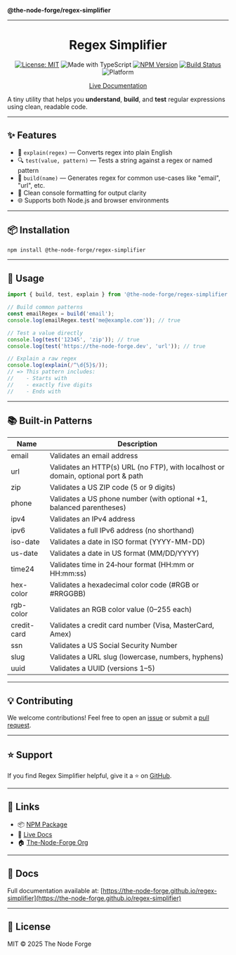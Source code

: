 **@the-node-forge/regex-simplifier**

***

<div align="center">

# Regex Simplifier

[![License: MIT](https://img.shields.io/badge/License-MIT-yellow.svg)](https://opensource.org/licenses/MIT)
![Made with TypeScript](https://img.shields.io/badge/Made%20with-TypeScript-007acc)
[![NPM Version](https://img.shields.io/npm/v/@the-node-forge/regex-simplifier)](https://www.npmjs.com/package/@the-node-forge/regex-simplifier)
[![Build Status](https://img.shields.io/github/actions/workflow/status/the-node-forge/regex-simplifier/ci.yaml?branch=main)](https://github.com/The-Node-Forge/regex-simplifier/actions)
![Platform](https://img.shields.io/badge/platform-node%20%7C%20browser-brightgreen)

[Live Documentation](https://the-node-forge.github.io/regex-simplifier/)

</div>

A tiny utility that helps you **understand**, **build**, and **test** regular
expressions using clean, readable code.

---

## ✨ Features

- 🧠 `explain(regex)` — Converts regex into plain English
- 🔍 `test(value, pattern)` — Tests a string against a regex or named pattern
- 🧱 `build(name)` — Generates regex for common use-cases like "email", "url", etc.
- 💬 Clean console formatting for output clarity
- 🌐 Supports both Node.js and browser environments

---

## 📦 Installation

```bash
npm install @the-node-forge/regex-simplifier
```

---

## 🚀 Usage

```ts
import { build, test, explain } from '@the-node-forge/regex-simplifier';

// Build common patterns
const emailRegex = build('email');
console.log(emailRegex.test('me@example.com')); // true

// Test a value directly
console.log(test('12345', 'zip')); // true
console.log(test('https://the-node-forge.dev', 'url')); // true

// Explain a raw regex
console.log(explain(/^\d{5}$/));
// => This pattern includes:
//    - Starts with
//    - exactly five digits
//    - Ends with
```

---

## 📚 Built-in Patterns

| Name        | Description                                                                       |
| ----------- | --------------------------------------------------------------------------------- |
| email       | Validates an email address                                                        |
| url         | Validates an HTTP(s) URL (no FTP), with localhost or domain, optional port & path |
| zip         | Validates a US ZIP code (5 or 9 digits)                                           |
| phone       | Validates a US phone number (with optional +1, balanced parentheses)              |
| ipv4        | Validates an IPv4 address                                                         |
| ipv6        | Validates a full IPv6 address (no shorthand)                                      |
| iso-date    | Validates a date in ISO format (YYYY-MM-DD)                                       |
| us-date     | Validates a date in US format (MM/DD/YYYY)                                        |
| time24      | Validates time in 24‑hour format (HH:mm or HH:mm:ss)                              |
| hex-color   | Validates a hexadecimal color code (#RGB or #RRGGBB)                              |
| rgb-color   | Validates an RGB color value (0–255 each)                                         |
| credit-card | Validates a credit card number (Visa, MasterCard, Amex)                           |
| ssn         | Validates a US Social Security Number                                             |
| slug        | Validates a URL slug (lowercase, numbers, hyphens)                                |
| uuid        | Validates a UUID (versions 1–5)                                                   |

---

## 💡 Contributing

We welcome contributions! Feel free to open an
[issue](https://github.com/The-Node-Forge/regex-simplifier/issues) or submit a
[pull request](https://github.com/The-Node-Forge/regex-simplifier/pulls).

---

## ⭐ Support

If you find Regex Simplifier helpful, give it a ⭐ on
[GitHub](https://github.com/The-Node-Forge/regex-simplifier).

---

## 🔗 Links

- 📦 [NPM Package](https://www.npmjs.com/package/@the-node-forge/regex-simplifier)
- 📖 [Live Docs](https://the-node-forge.github.io/regex-simplifier/)
- 🏠 [The-Node-Forge Org](https://github.com/The-Node-Forge)

---

## 📖 Docs

Full documentation available at:
[https://the-node-forge.github.io/regex-simplifier](https://the-node-forge.github.io/regex-simplifier)

---

## 📝 License

MIT © 2025 The Node Forge
